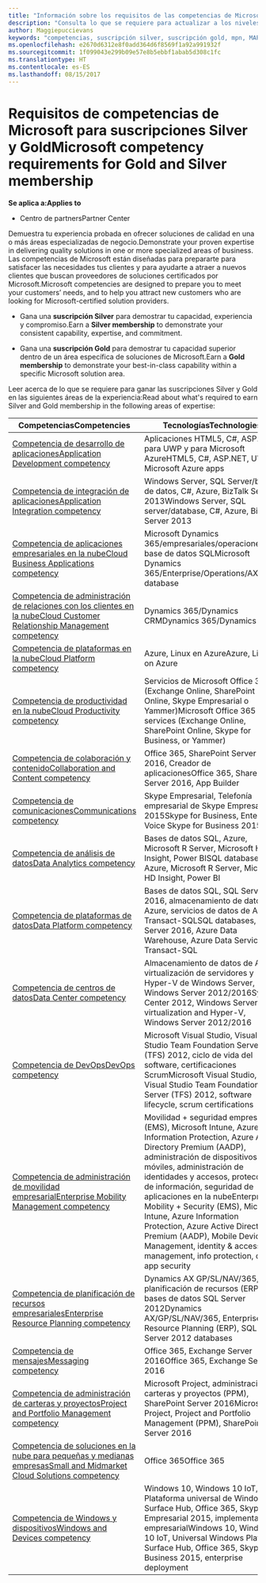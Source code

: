 ```yaml
---
title: "Información sobre los requisitos de las competencias de Microsoft para las suscripciones Gold y Silver | Centro de partners"
description: "Consulta lo que se requiere para actualizar a los niveles de suscripción Gold y Silver."
author: Maggiepuccievans
keywords: "competencias, suscripción silver, suscripción gold, mpn, MAPS, competencia, Microsoft Partner Network, suscripción a la red"
ms.openlocfilehash: e2670d6312e8f0add364d6f8569f1a92a991932f
ms.sourcegitcommit: 1f099043e299b09e57e8b5ebbf1abab5d308c1fc
ms.translationtype: HT
ms.contentlocale: es-ES
ms.lasthandoff: 08/15/2017
---
```

# <a name="microsoft-competency-requirements-for-gold-and-silver-membership"></a><span data-ttu-id="dec13-104">Requisitos de competencias de Microsoft para suscripciones Silver y Gold</span><span class="sxs-lookup"><span data-stu-id="dec13-104">Microsoft competency requirements for Gold and Silver membership</span></span>

**<span data-ttu-id="dec13-105">Se aplica a:</span><span class="sxs-lookup"><span data-stu-id="dec13-105">Applies to</span></span>**

-  <span data-ttu-id="dec13-106">Centro de partners</span><span class="sxs-lookup"><span data-stu-id="dec13-106">Partner Center</span></span>

<span data-ttu-id="dec13-107">Demuestra tu experiencia probada en ofrecer soluciones de calidad en una o más áreas especializadas de negocio.</span><span class="sxs-lookup"><span data-stu-id="dec13-107">Demonstrate your proven expertise in delivering quality solutions in one or more specialized areas of business.</span></span> <span data-ttu-id="dec13-108">Las competencias de Microsoft están diseñadas para prepararte para satisfacer las necesidades tus clientes y para ayudarte a atraer a nuevos clientes que buscan proveedores de soluciones certificados por Microsoft.</span><span class="sxs-lookup"><span data-stu-id="dec13-108">Microsoft competencies are designed to prepare you to meet your customers’ needs, and to help you attract new customers who are looking for Microsoft-certified solution providers.</span></span>

- <span data-ttu-id="dec13-109">Gana una **suscripción Silver** para demostrar tu capacidad, experiencia y compromiso.</span><span class="sxs-lookup"><span data-stu-id="dec13-109">Earn a **Silver membership** to demonstrate your consistent capability, expertise, and commitment.</span></span>

- <span data-ttu-id="dec13-110">Gana una **suscripción Gold** para demostrar tu capacidad superior dentro de un área específica de soluciones de Microsoft.</span><span class="sxs-lookup"><span data-stu-id="dec13-110">Earn a **Gold membership** to demonstrate your best-in-class capability within a specific Microsoft solution area.</span></span>

<span data-ttu-id="dec13-111">Leer acerca de lo que se requiere para ganar las suscripciones Silver y Gold en las siguientes áreas de la experiencia:</span><span class="sxs-lookup"><span data-stu-id="dec13-111">Read about what's required to earn Silver and Gold membership in the following areas of expertise:</span></span>


| <span data-ttu-id="dec13-112">Competencias</span><span class="sxs-lookup"><span data-stu-id="dec13-112">Competencies</span></span>  | <span data-ttu-id="dec13-113">Tecnologías</span><span class="sxs-lookup"><span data-stu-id="dec13-113">Technologies</span></span> |
|   ------------------   |   -------   |
| [<span data-ttu-id="dec13-114">Competencia de desarrollo de aplicaciones</span><span class="sxs-lookup"><span data-stu-id="dec13-114">Application Development competency</span></span>](competency-application-development.md) | <span data-ttu-id="dec13-115">Aplicaciones HTML5, C#, ASP.NET, para UWP y para Microsoft Azure</span><span class="sxs-lookup"><span data-stu-id="dec13-115">HTML5, C#, ASP.NET, UWP, Microsoft Azure apps</span></span> |
| [<span data-ttu-id="dec13-116">Competencia de integración de aplicaciones</span><span class="sxs-lookup"><span data-stu-id="dec13-116">Application Integration competency</span></span>](competency-application-integration.md) | <span data-ttu-id="dec13-117">Windows Server, SQL Server/base de datos, C#, Azure, BizTalk Server 2013</span><span class="sxs-lookup"><span data-stu-id="dec13-117">Windows Server, SQL server/database, C#, Azure, BizTalk Server 2013</span></span>|
| [<span data-ttu-id="dec13-118">Competencia de aplicaciones empresariales en la nube</span><span class="sxs-lookup"><span data-stu-id="dec13-118">Cloud Business Applications competency</span></span>](competency-cloud-business-applications.md)| <span data-ttu-id="dec13-119">Microsoft Dynamics 365/empresariales/operaciones/AX, base de datos SQL</span><span class="sxs-lookup"><span data-stu-id="dec13-119">Microsoft Dynamics 365/Enterprise/Operations/AX, SQL database</span></span> |
| [<span data-ttu-id="dec13-120">Competencia de administración de relaciones con los clientes en la nube</span><span class="sxs-lookup"><span data-stu-id="dec13-120">Cloud Customer Relationship Management competency</span></span>](competency-cloud-customer-relationship-management.md)| <span data-ttu-id="dec13-121">Dynamics 365/Dynamics CRM</span><span class="sxs-lookup"><span data-stu-id="dec13-121">Dynamics 365/Dynamics CRM</span></span> |
| [<span data-ttu-id="dec13-122">Competencia de plataformas en la nube</span><span class="sxs-lookup"><span data-stu-id="dec13-122">Cloud Platform competency</span></span>](competency-cloud-platform.md)| <span data-ttu-id="dec13-123">Azure, Linux en Azure</span><span class="sxs-lookup"><span data-stu-id="dec13-123">Azure, Linux on Azure</span></span> |
| [<span data-ttu-id="dec13-124">Competencia de productividad en la nube</span><span class="sxs-lookup"><span data-stu-id="dec13-124">Cloud Productivity competency</span></span>](competency-cloud-productivity.md)| <span data-ttu-id="dec13-125">Servicios de Microsoft Office 365 (Exchange Online, SharePoint Online, Skype Empresarial o Yammer)</span><span class="sxs-lookup"><span data-stu-id="dec13-125">Microsoft Office 365 services (Exchange Online, SharePoint Online, Skype for Business, or Yammer)</span></span>|
| [<span data-ttu-id="dec13-126">Competencia de colaboración y contenido</span><span class="sxs-lookup"><span data-stu-id="dec13-126">Collaboration and Content competency</span></span>](competency-collaboration-and-content.md)| <span data-ttu-id="dec13-127">Office 365, SharePoint Server 2016, Creador de aplicaciones</span><span class="sxs-lookup"><span data-stu-id="dec13-127">Office 365, SharePoint Server 2016, App Builder</span></span> |
| [<span data-ttu-id="dec13-128">Competencia de comunicaciones</span><span class="sxs-lookup"><span data-stu-id="dec13-128">Communications competency</span></span>](competency-communications.md)| <span data-ttu-id="dec13-129">Skype Empresarial, Telefonía empresarial de Skype Empresarial 2015</span><span class="sxs-lookup"><span data-stu-id="dec13-129">Skype for Business, Enterprise Voice Skype for Business 2015</span></span> |
| [<span data-ttu-id="dec13-130">Competencia de análisis de datos</span><span class="sxs-lookup"><span data-stu-id="dec13-130">Data Analytics competency</span></span>](competency-data-analytics.md)| <span data-ttu-id="dec13-131">Bases de datos SQL, Azure, Microsoft R Server, Microsoft HD Insight, Power BI</span><span class="sxs-lookup"><span data-stu-id="dec13-131">SQL databases, Azure, Microsoft R Server, Microsoft HD Insight, Power BI</span></span> |
| [<span data-ttu-id="dec13-132">Competencia de plataformas de datos</span><span class="sxs-lookup"><span data-stu-id="dec13-132">Data Platform competency</span></span>](competency-data-platform.md)| <span data-ttu-id="dec13-133">Bases de datos SQL, SQL Server 2016, almacenamiento de datos de Azure, servicios de datos de Azure, Transact-SQL</span><span class="sxs-lookup"><span data-stu-id="dec13-133">SQL databases, SQL Server 2016, Azure Data Warehouse, Azure Data Services, Transact-SQL</span></span> |
| [<span data-ttu-id="dec13-134">Competencia de centros de datos</span><span class="sxs-lookup"><span data-stu-id="dec13-134">Data Center competency</span></span>](competency-datacenter.md)| <span data-ttu-id="dec13-135">Almacenamiento de datos de Azure, virtualización de servidores y Hyper-V de Windows Server, Windows Server 2012/2016</span><span class="sxs-lookup"><span data-stu-id="dec13-135">System Center 2012, Windows Server virtualization and Hyper-V, Windows Server 2012/2016</span></span> |
| [<span data-ttu-id="dec13-136">Competencia de DevOps</span><span class="sxs-lookup"><span data-stu-id="dec13-136">DevOps competency</span></span>](competency-devops.md)| <span data-ttu-id="dec13-137">Microsoft Visual Studio, Visual Studio Team Foundation Server (TFS) 2012, ciclo de vida del software, certificaciones Scrum</span><span class="sxs-lookup"><span data-stu-id="dec13-137">Microsoft Visual Studio, Visual Studio Team Foundation Server (TFS) 2012, software lifecycle, scrum certifications</span></span> |
| [<span data-ttu-id="dec13-138">Competencia de administración de movilidad empresarial</span><span class="sxs-lookup"><span data-stu-id="dec13-138">Enterprise Mobility Management competency</span></span>](competency-enterprise-mobility-management.md)| <span data-ttu-id="dec13-139">Movilidad + seguridad empresarial (EMS), Microsoft Intune, Azure Information Protection, Azure Active Directory Premium (AADP), administración de dispositivos móviles, administración de identidades y accesos, protección de información, seguridad de aplicaciones en la nube</span><span class="sxs-lookup"><span data-stu-id="dec13-139">Enterprise Mobility + Security (EMS), Microsoft Intune, Azure Information Protection, Azure Active Directory Premium (AADP), Mobile Device Management, identity & access management, info protection, cloud app security</span></span> |
| [<span data-ttu-id="dec13-140">Competencia de planificación de recursos empresariales</span><span class="sxs-lookup"><span data-stu-id="dec13-140">Enterprise Resource Planning competency</span></span>](competency-enterprise-resource-planning.md)| <span data-ttu-id="dec13-141">Dynamics AX GP/SL/NAV/365, planificación de recursos (ERP), bases de datos SQL Server 2012</span><span class="sxs-lookup"><span data-stu-id="dec13-141">Dynamics AX/GP/SL/NAV/365, Enterprise Resource Planning (ERP), SQL Server 2012 databases</span></span>  |
| [<span data-ttu-id="dec13-142">Competencia de mensajes</span><span class="sxs-lookup"><span data-stu-id="dec13-142">Messaging competency</span></span>](competency-messaging.md)| <span data-ttu-id="dec13-143">Office 365, Exchange Server 2016</span><span class="sxs-lookup"><span data-stu-id="dec13-143">Office 365, Exchange Server 2016</span></span> |
| [<span data-ttu-id="dec13-144">Competencia de administración de carteras y proyectos</span><span class="sxs-lookup"><span data-stu-id="dec13-144">Project and Portfolio Management competency</span></span>](competency-project-and-portfolio-management.md)| <span data-ttu-id="dec13-145">Microsoft Project, administración de carteras y proyectos (PPM), SharePoint Server 2016</span><span class="sxs-lookup"><span data-stu-id="dec13-145">Microsoft Project, Project and Portfolio Management (PPM), SharePoint Server 2016</span></span>|
| [<span data-ttu-id="dec13-146">Competencia de soluciones en la nube para pequeñas y medianas empresas</span><span class="sxs-lookup"><span data-stu-id="dec13-146">Small and Midmarket Cloud Solutions competency</span></span>](competency-small-and-midmarket-cloud-solutions.md)| <span data-ttu-id="dec13-147">Office 365</span><span class="sxs-lookup"><span data-stu-id="dec13-147">Office 365</span></span> |
| [<span data-ttu-id="dec13-148">Competencia de Windows y dispositivos</span><span class="sxs-lookup"><span data-stu-id="dec13-148">Windows and Devices competency</span></span>](competency-windows-and-devices.md)| <span data-ttu-id="dec13-149">Windows 10, Windows 10 IoT, Plataforma universal de Windows, Surface Hub, Office 365, Skype Empresarial 2015, implementación empresarial</span><span class="sxs-lookup"><span data-stu-id="dec13-149">Windows 10, Windows 10 IoT, Universal Windows Platform, Surface Hub, Office 365, Skype for Business 2015, enterprise deployment</span></span> |